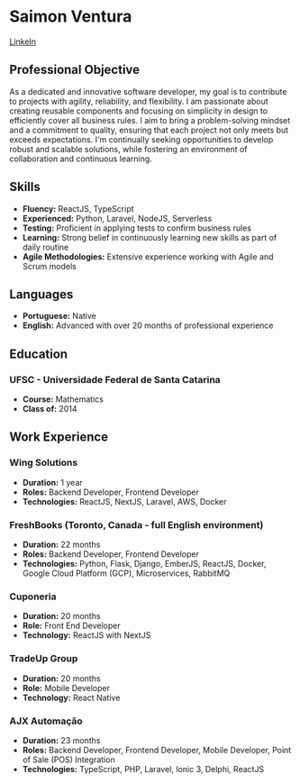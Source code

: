 # Saimon Ventura
[LinkeIn](https://www.linkedin.com/in/saimon-v-36703280)

## Professional Objective
As a dedicated and innovative software developer, my goal is to contribute to projects with agility, reliability, and flexibility. I am passionate about creating reusable components and focusing on simplicity in design to efficiently cover all business rules. I aim to bring a problem-solving mindset and a commitment to quality, ensuring that each project not only meets but exceeds expectations. I'm continually seeking opportunities to develop robust and scalable solutions, while fostering an environment of collaboration and continuous learning.

## Skills

- **Fluency:** ReactJS, TypeScript
- **Experienced:** Python, Laravel, NodeJS, Serverless
- **Testing:** Proficient in applying tests to confirm business rules
- **Learning:** Strong belief in continuously learning new skills as part of daily routine
- **Agile Methodologies:** Extensive experience working with Agile and Scrum models

## Languages

- **Portuguese:** Native
- **English:** Advanced with over 20 months of professional experience

## Education

### UFSC - Universidade Federal de Santa Catarina
- **Course:** Mathematics
- **Class of:** 2014


## Work Experience

### Wing Solutions
- **Duration:** 1 year
- **Roles:** Backend Developer, Frontend Developer
- **Technologies:** ReactJS, NextJS, Laravel, AWS, Docker

### FreshBooks (Toronto, Canada - full English environment)
- **Duration:** 22 months
- **Roles:** Backend Developer, Frontend Developer
- **Technologies:** Python, Flask, Django, EmberJS, ReactJS, Docker, Google Cloud Platform (GCP), Microservices, RabbitMQ

### Cuponeria
- **Duration:** 20 months
- **Role:** Front End Developer
- **Technology:** ReactJS with NextJS

### TradeUp Group
- **Duration:** 20 months
- **Role:** Mobile Developer
- **Technology:** React Native

### AJX Automação
- **Duration:** 23 months
- **Roles:** Backend Developer, Frontend Developer, Mobile Developer, Point of Sale (POS) Integration
- **Technologies:** TypeScript, PHP, Laravel, Ionic 3, Delphi, ReactJS
